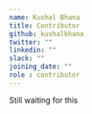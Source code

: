 ```yaml
---
name: Kushal Bhana
title: Contributor
github: kushalbhana
twitter: ""
linkedin: ""
slack: ""
joining_date: ""
role : contributor
---
```


Still waiting for this
